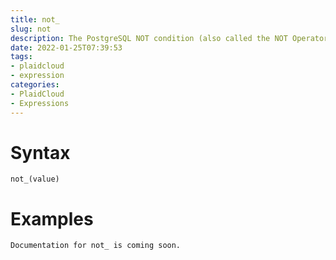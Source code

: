 ```yaml
---
title: not_
slug: not
description: The PostgreSQL NOT condition (also called the NOT Operator) is used to negate a condition in a SELECT, INSERT, UPDATE, or DELETE statement
date: 2022-01-25T07:39:53
tags:
- plaidcloud
- expression
categories:
- PlaidCloud
- Expressions
---
```



# Syntax



```
not_(value)
```


# Examples



```
Documentation for not_ is coming soon.
```
